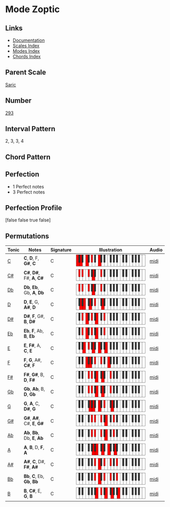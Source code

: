 # Mode Zoptic

## Links

- [Documentation](README.md)
- [Scales Index](Scales.md)
- [Modes Index](Modes.md)
- [Chords Index](Chords.md)

## Parent Scale

[Saric](ScaleSaric.md)

## Number

[293](https://ianring.com/musictheory/scales/293)

## Interval Pattern

2, 3, 3, 4

## Chord Pattern



## Perfection

- 1 Perfect notes
- 3 Perfect notes

## Perfection Profile

[false false true false]

## Permutations

| Tonic | Notes | Signature | Illustration | Audio |
|-------|-------|-----------|--------------|-------|
| [C](ModeCNaturalZoptic.md) | **C**, **D**, F, **G#**, **C** | C | ![CNaturalZoptic](ModeCNaturalZoptic.png) | [midi](https://github.com/edipermadi/music/blob/main/docs/ModeCNaturalZoptic.mid?raw=true) |
| [C#](ModeCSharpZoptic.md) | **C#**, **D#**, F#, **A**, **C#** | C | ![CSharpZoptic](ModeCSharpZoptic.png) | [midi](https://github.com/edipermadi/music/blob/main/docs/ModeCSharpZoptic.mid?raw=true) |
| [Db](ModeDFlatZoptic.md) | **Db**, **Eb**, Gb, **A**, **Db** | C | ![DFlatZoptic](ModeDFlatZoptic.png) | [midi](https://github.com/edipermadi/music/blob/main/docs/ModeDFlatZoptic.mid?raw=true) |
| [D](ModeDNaturalZoptic.md) | **D**, **E**, G, **A#**, **D** | C | ![DNaturalZoptic](ModeDNaturalZoptic.png) | [midi](https://github.com/edipermadi/music/blob/main/docs/ModeDNaturalZoptic.mid?raw=true) |
| [D#](ModeDSharpZoptic.md) | **D#**, **F**, G#, **B**, **D#** | C | ![DSharpZoptic](ModeDSharpZoptic.png) | [midi](https://github.com/edipermadi/music/blob/main/docs/ModeDSharpZoptic.mid?raw=true) |
| [Eb](ModeEFlatZoptic.md) | **Eb**, **F**, Ab, **B**, **Eb** | C | ![EFlatZoptic](ModeEFlatZoptic.png) | [midi](https://github.com/edipermadi/music/blob/main/docs/ModeEFlatZoptic.mid?raw=true) |
| [E](ModeENaturalZoptic.md) | **E**, **F#**, A, **C**, **E** | C | ![ENaturalZoptic](ModeENaturalZoptic.png) | [midi](https://github.com/edipermadi/music/blob/main/docs/ModeENaturalZoptic.mid?raw=true) |
| [F](ModeFNaturalZoptic.md) | **F**, **G**, A#, **C#**, **F** | C | ![FNaturalZoptic](ModeFNaturalZoptic.png) | [midi](https://github.com/edipermadi/music/blob/main/docs/ModeFNaturalZoptic.mid?raw=true) |
| [F#](ModeFSharpZoptic.md) | **F#**, **G#**, B, **D**, **F#** | C | ![FSharpZoptic](ModeFSharpZoptic.png) | [midi](https://github.com/edipermadi/music/blob/main/docs/ModeFSharpZoptic.mid?raw=true) |
| [Gb](ModeGFlatZoptic.md) | **Gb**, **Ab**, B, **D**, **Gb** | C | ![GFlatZoptic](ModeGFlatZoptic.png) | [midi](https://github.com/edipermadi/music/blob/main/docs/ModeGFlatZoptic.mid?raw=true) |
| [G](ModeGNaturalZoptic.md) | **G**, **A**, C, **D#**, **G** | C | ![GNaturalZoptic](ModeGNaturalZoptic.png) | [midi](https://github.com/edipermadi/music/blob/main/docs/ModeGNaturalZoptic.mid?raw=true) |
| [G#](ModeGSharpZoptic.md) | **G#**, **A#**, C#, **E**, **G#** | C | ![GSharpZoptic](ModeGSharpZoptic.png) | [midi](https://github.com/edipermadi/music/blob/main/docs/ModeGSharpZoptic.mid?raw=true) |
| [Ab](ModeAFlatZoptic.md) | **Ab**, **Bb**, Db, **E**, **Ab** | C | ![AFlatZoptic](ModeAFlatZoptic.png) | [midi](https://github.com/edipermadi/music/blob/main/docs/ModeAFlatZoptic.mid?raw=true) |
| [A](ModeANaturalZoptic.md) | **A**, **B**, D, **F**, **A** | C | ![ANaturalZoptic](ModeANaturalZoptic.png) | [midi](https://github.com/edipermadi/music/blob/main/docs/ModeANaturalZoptic.mid?raw=true) |
| [A#](ModeASharpZoptic.md) | **A#**, **C**, D#, **F#**, **A#** | C | ![ASharpZoptic](ModeASharpZoptic.png) | [midi](https://github.com/edipermadi/music/blob/main/docs/ModeASharpZoptic.mid?raw=true) |
| [Bb](ModeBFlatZoptic.md) | **Bb**, **C**, Eb, **Gb**, **Bb** | C | ![BFlatZoptic](ModeBFlatZoptic.png) | [midi](https://github.com/edipermadi/music/blob/main/docs/ModeBFlatZoptic.mid?raw=true) |
| [B](ModeBNaturalZoptic.md) | **B**, **C#**, E, **G**, **B** | C | ![BNaturalZoptic](ModeBNaturalZoptic.png) | [midi](https://github.com/edipermadi/music/blob/main/docs/ModeBNaturalZoptic.mid?raw=true) |
